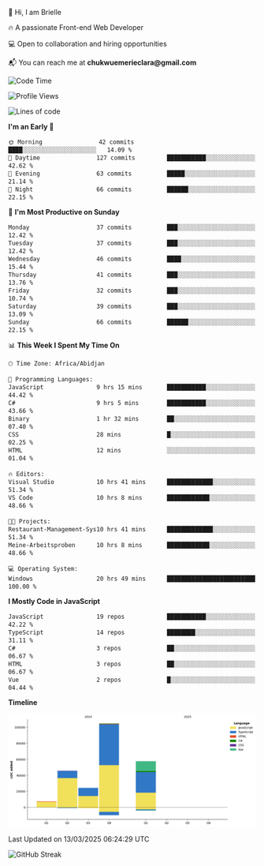 <div align="left">
  <p>👋 Hi, I am Brielle</p>
  <p>🔥 A passionate Front-end Web Developer</p>
  <p>💻 Open to collaboration and hiring opportunities</p>
  <p>📬 You can reach me at <strong>chukwuemerieclara@gmail.com</strong></p>
</div>


 
 <!--START_SECTION:waka-->
![Code Time](http://img.shields.io/badge/Code%20Time-526%20hrs%2049%20mins-blue)

![Profile Views](http://img.shields.io/badge/Profile%20Views-0-blue)

![Lines of code](https://img.shields.io/badge/From%20Hello%20World%20I%27ve%20Written-239.3%20thousand%20lines%20of%20code-blue)

**I'm an Early 🐤** 

```text
🌞 Morning                42 commits          ████░░░░░░░░░░░░░░░░░░░░░   14.09 % 
🌆 Daytime                127 commits         ███████████░░░░░░░░░░░░░░   42.62 % 
🌃 Evening                63 commits          █████░░░░░░░░░░░░░░░░░░░░   21.14 % 
🌙 Night                  66 commits          ██████░░░░░░░░░░░░░░░░░░░   22.15 % 
```
📅 **I'm Most Productive on Sunday** 

```text
Monday                   37 commits          ███░░░░░░░░░░░░░░░░░░░░░░   12.42 % 
Tuesday                  37 commits          ███░░░░░░░░░░░░░░░░░░░░░░   12.42 % 
Wednesday                46 commits          ████░░░░░░░░░░░░░░░░░░░░░   15.44 % 
Thursday                 41 commits          ███░░░░░░░░░░░░░░░░░░░░░░   13.76 % 
Friday                   32 commits          ███░░░░░░░░░░░░░░░░░░░░░░   10.74 % 
Saturday                 39 commits          ███░░░░░░░░░░░░░░░░░░░░░░   13.09 % 
Sunday                   66 commits          ██████░░░░░░░░░░░░░░░░░░░   22.15 % 
```


📊 **This Week I Spent My Time On** 

```text
🕑︎ Time Zone: Africa/Abidjan

💬 Programming Languages: 
JavaScript               9 hrs 15 mins       ███████████░░░░░░░░░░░░░░   44.42 % 
C#                       9 hrs 5 mins        ███████████░░░░░░░░░░░░░░   43.66 % 
Binary                   1 hr 32 mins        ██░░░░░░░░░░░░░░░░░░░░░░░   07.40 % 
CSS                      28 mins             █░░░░░░░░░░░░░░░░░░░░░░░░   02.25 % 
HTML                     12 mins             ░░░░░░░░░░░░░░░░░░░░░░░░░   01.04 % 

🔥 Editors: 
Visual Studio            10 hrs 41 mins      █████████████░░░░░░░░░░░░   51.34 % 
VS Code                  10 hrs 8 mins       ████████████░░░░░░░░░░░░░   48.66 % 

🐱‍💻 Projects: 
Restaurant-Management-Sys10 hrs 41 mins      █████████████░░░░░░░░░░░░   51.34 % 
Meine-Arbeitsproben      10 hrs 8 mins       ████████████░░░░░░░░░░░░░   48.66 % 

💻 Operating System: 
Windows                  20 hrs 49 mins      █████████████████████████   100.00 % 
```

**I Mostly Code in JavaScript** 

```text
JavaScript               19 repos            ███████████░░░░░░░░░░░░░░   42.22 % 
TypeScript               14 repos            ████████░░░░░░░░░░░░░░░░░   31.11 % 
C#                       3 repos             ██░░░░░░░░░░░░░░░░░░░░░░░   06.67 % 
HTML                     3 repos             ██░░░░░░░░░░░░░░░░░░░░░░░   06.67 % 
Vue                      2 repos             █░░░░░░░░░░░░░░░░░░░░░░░░   04.44 % 
```



**Timeline**

![Lines of Code chart](https://raw.githubusercontent.com/Brielle28/Brielle28/main/assets/bar_graph.png)


 Last Updated on 13/03/2025 06:24:29 UTC
<!--END_SECTION:waka-->

![GitHub Streak](https://github-readme-streak-stats.herokuapp.com/?user=Brielle28)



